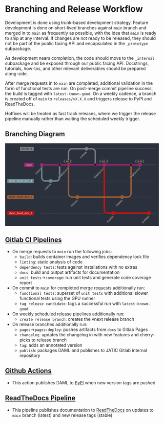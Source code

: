 # Branching and Release Workflow

Development is done using trunk-based development strategy.  Feature development is done on short-lived branches against `main` branch and merged in to `main` as frequently as possible, with the idea that `main` is ready to ship at any interval.  If changes are not ready to be released, they should not be part of the public facing API and encapsulated in the `_prototype` subpackage.

As development nears completion, the code should move to the `_internal` subpackage and be exposed through our public facing API.  Docstrings, tutorials, how-tos, and other relevant deliverables should be prepared along-side.

After merge requests in to `main` are completed, additional validation in the form of functional tests are run.  On post-merge commit pipeline success, the build is tagged with `latest-known-good`. On a weekly cadence, a branch is created off of `main` to `releases/vX.X.X` and triggers release to PyPI and ReadTheDocs.

Hotfixes will be treated as fast track releases, where we trigger the release pipeline manually rather than waiting the scheduled weekly trigger.

## Branching Diagram
![image info](.gitlab/branching.png)
<!--- Code for mermaid gitGraph
%%{ init: { 'gitGraph': { 'mainBranchOrder': 1 } } }%%
gitGraph
    commit
    branch short_lived_dev_1 order: 2
    checkout short_lived_dev_1
    commit
    checkout main
    merge short_lived_dev_1
    commit id:"changelog_v0.1.0" tag:"v0.1.0"
    branch short_lived_dev_2 order: 3
    checkout short_lived_dev_2
    commit
    checkout main
    branch hotfix_1 order: 0
    checkout hotfix_1
    commit
    checkout main
    merge hotfix_1
    commit id:"changelog_v0.1.1" tag:"v0.1.1"
    branch short_lived_dev_3 order: 4
    checkout short_lived_dev_3
    commit
    checkout short_lived_dev_2
    commit
    checkout main
    merge short_lived_dev_2
    commit id:"changelog_v0.2.0" tag:"v0.2.0"
    checkout short_lived_dev_3
    commit
-->

## [Gitlab CI Pipelines](.gitlab-ci.yaml)
- On merge requests to `main` run the following jobs:
  - `build`: builds container images and verifies dependency lock file
  - `linting`: static analysis of code
  - `dependency tests`: tests against installations with no extras
  - `docs`: build and output artifacts for documentation
  - `unit tests`->`coverage`: run unit tests and generate code coverage report
- On commit to `main` for completed merge requests additionally run:
  - `functional tests`: superset of `unit tests` with additional slower functional tests using the GPU runner
  - `tag release candidate`: tags a successful run with `latest-known-good`
- On weekly scheduled release pipelines additionally run:
  - `create release branch`: creates the vnext release branch
- On release branches additionally run:
  - `pages`->`pages:deploy`: pushes artifacts from `docs` to Gitlab Pages
  - `changelog`: updates the changelog in with new features and cherry-picks to release branch
  - `tag`: adds an annotated version
  - `publish`: packages DAML and publishes to JATIC Gitlab internal repository

## [Github Actions](.github/workflows/publish.yml)
- This action publishes DAML to [PyPI](https://pypi.org/project/daml/) when new version tags are pushed

## [ReadTheDocs Pipeline](.readthedocs.yaml)
- This pipeline publishes documentation to [ReadTheDocs](https://daml.readthedocs.io/) on updates to `main` branch (latest) and new release tags (stable)

